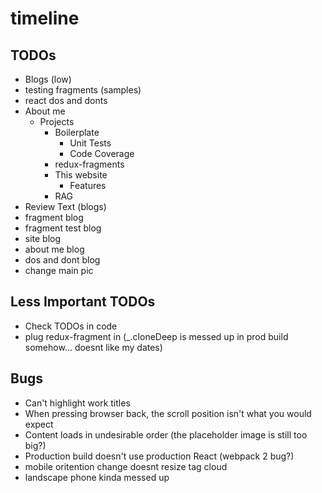 # timeline

## TODOs
 * Blogs (low)
  * testing fragments   (samples)
  * react dos and donts
  * About me
    * Projects
        * Boilerplate
          * Unit Tests
          * Code Coverage
        * redux-fragments
        * This website
          * Features
        * RAG
 * Review Text (blogs)
  * fragment blog
  * fragment test blog
  * site blog
  * about me blog
  * dos and dont blog
 * change main pic
  
## Less Important TODOs
 * Check TODOs in code
 * plug redux-fragment in (_.cloneDeep is messed up in prod build somehow... doesnt like my dates)
 
## Bugs
 * Can't highlight work titles
 * When pressing browser back, the scroll position isn't what you would expect
 * Content loads in undesirable order (the placeholder image is still too big?)
 * Production build doesn't use production React (webpack 2 bug?)
 * mobile oritention change doesnt resize tag cloud
 * landscape phone kinda messed up